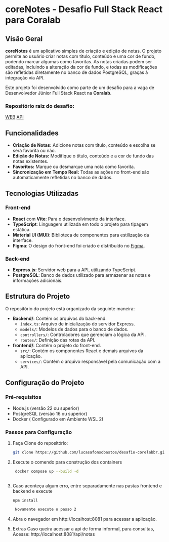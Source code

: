 # coreNotes - Desafio Full Stack React para Coralab

## Visão Geral

**coreNotes** é um aplicativo simples de criação e edição de notas. O projeto permite ao usuário criar notas com título, conteúdo e uma cor de fundo, podendo marcar algumas como favoritas. As notas criadas podem ser editadas, incluindo a alteração da cor de fundo, e todas as modificações são refletidas diretamente no banco de dados PostgreSQL, graças à integração via API.

Este projeto foi desenvolvido como parte de um desafio para a vaga de Desenvolvedor Júnior Full Stack React na **Coralab**.

### Repositório raiz do desafio:
[WEB](https://github.com/corelabbr/corelab-web-challenge)
[API](https://github.com/corelabbr/corelab-api-challenge)

## Funcionalidades

- **Criação de Notas:** Adicione notas com título, conteúdo e escolha se será favorita ou não.
- **Edição de Notas:** Modifique o título, conteúdo e a cor de fundo das notas existentes.
- **Favoritos:** Marque ou desmarque uma nota como favorita.
- **Sincronização em Tempo Real:** Todas as ações no front-end são automaticamente refletidas no banco de dados.

## Tecnologias Utilizadas

### Front-end
- **React** com **Vite**: Para o desenvolvimento da interface.
- **TypeScript**: Linguagem utilizada em todo o projeto para tipagem estática.
- **Material UI (MUI)**: Biblioteca de componentes para estilização da interface.
- **Figma**: O design do front-end foi criado e distribuído no [Figma](https://www.figma.com/design/sQrUVHTlyogq3qGdkqGTXN/mockup?node-id=0-1&t=lbypEiLIjBZ3KDr7-0).

### Back-end
- **Express.js**: Servidor web para a API, utilizando TypeScript.
- **PostgreSQL**: Banco de dados utilizado para armazenar as notas e informações adicionais.

## Estrutura do Projeto

O repositório do projeto está organizado da seguinte maneira:

- **Backend/**: Contém os arquivos do back-end.
  - `index.ts`: Arquivo de inicialização do servidor Express.
  - `models/`: Modelos de dados para o banco de dados.
  - `controllers/`: Controladores que gerenciam a lógica da API.
  - `routes/`: Definição das rotas da API.
- **frontend/**: Contém o projeto do front-end.
  - `src/`: Contém os componentes React e demais arquivos da aplicação.
  - `services/`: Contém o arquivo responsável pela comunicação com a API.

## Configuração do Projeto

### Pré-requisitos

- Node.js (versão 22 ou superior)
- PostgreSQL (versão 16 ou superior)
- Docker ( Configurado em Ambiente WSL 2)

### Passos para Configuração

1. Faça Clone do repositório:
   ```bash
   git clone https://github.com/lucasafonsobastos/desafio-corelabbr.git

2. Execute o comendo para construção dos containers 
   ```bash
    docker compose up --build -d
    
3. Caso aconteça algum erro, entre separadamente nas pastas frontend e backend e execute
   ```bash
   npm install

    Novamente execute o passo 2

5. Abra o navegador em http://localhost:8081 para acessar a aplicação.

6.  Extras
    Caso queira acessar a api de forma informal, para consultas, Acesse: 
    http://localhost:8081/api/notas

